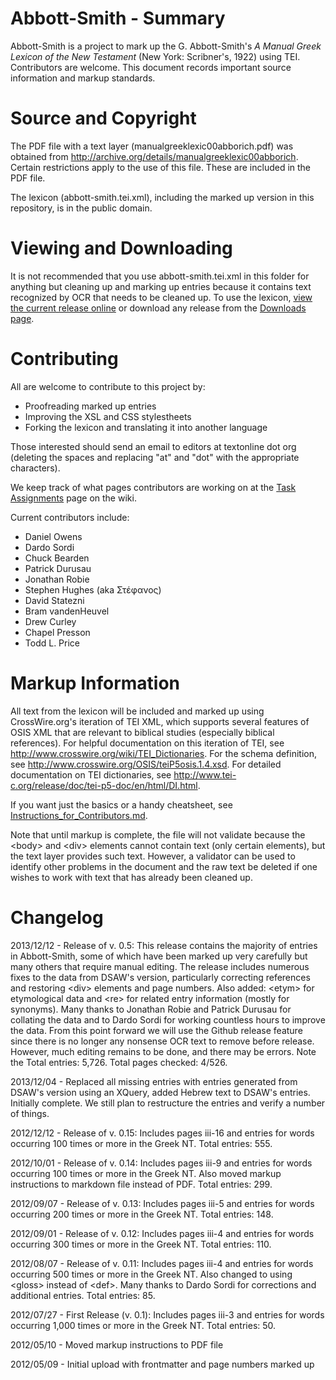 Abbott-Smith - Summary
======================

Abbott-Smith is a project to mark up the G. Abbott-Smith's *A Manual Greek Lexicon of the New Testament* (New York: Scribner's, 1922) using TEI. Contributors are welcome. This document records important source information and markup standards.

Source and Copyright
====================

The PDF file with a text layer (manualgreeklexic00abborich.pdf) was obtained from http://archive.org/details/manualgreeklexic00abborich. Certain restrictions apply to the use of this file. These are included in the PDF file.

The lexicon (abbott-smith.tei.xml), including the marked up version in this repository, is in the public domain. 

Viewing and Downloading
=======================

It is not recommended that you use abbott-smith.tei.xml in this folder for anything but cleaning up and marking up entries because it contains text recognized by OCR that needs to be cleaned up. To use the lexicon, [view the current release online](http://www.textonline.org/files/abbott-smith/abbott-smith.current_release.html) or download any release from the [Downloads page](https://github.com/translatable-exegetical-tools/Abbott-Smith/downloads).

Contributing
============

All are welcome to contribute to this project by:

* Proofreading marked up entries
* Improving the XSL and CSS stylestheets
* Forking the lexicon and translating it into another language

Those interested should send an email to editors at textonline dot org (deleting the spaces and replacing "at" and "dot" with the appropriate characters). 

We keep track of what pages contributors are working on at the [Task Assignments](https://github.com/translatable-exegetical-tools/Abbott-Smith/wiki/Task-Assignments) page on the wiki. 

Current contributors include: 

* Daniel Owens
* Dardo Sordi
* Chuck Bearden
* Patrick Durusau
* Jonathan Robie
* Stephen Hughes (aka Στέφανος)
* David Statezni
* Bram vandenHeuvel
* Drew Curley
* Chapel Presson
* Todd L. Price

Markup Information
==================

All text from the lexicon will be included and marked up using CrossWire.org's iteration of TEI XML, which supports several features of OSIS XML that are relevant to biblical studies (especially biblical references). For helpful documentation on this iteration of TEI, see http://www.crosswire.org/wiki/TEI_Dictionaries. For the schema definition, see http://www.crosswire.org/OSIS/teiP5osis.1.4.xsd. For detailed documentation on TEI dictionaries, see http://www.tei-c.org/release/doc/tei-p5-doc/en/html/DI.html. 

If you want just the basics or a handy cheatsheet, see [Instructions_for_Contributors.md](https://github.com/translatable-exegetical-tools/Abbott-Smith/blob/master/Instructions_for_Contributors.md).

Note that until markup is complete, the file will not validate because the &lt;body> and &lt;div> elements cannot contain text (only certain elements), but the text layer provides such text. However, a validator can be used to identify other problems in the document and the raw text be deleted if one wishes to work with text that has already been cleaned up.

Changelog
=========

2013/12/12 - Release of v. 0.5: This release contains the majority of entries in Abbott-Smith, some of which have been marked up very carefully but many others that require manual editing. The release includes numerous fixes to the data from DSAW's version, particularly correcting references and restoring &lt;div> elements and page numbers. Also added: &lt;etym> for etymological data and &lt;re> for related entry information (mostly for synonyms). Many thanks to Jonathan Robie and Patrick Durusau for collating the data and to Dardo Sordi for working countless hours to improve the data. From this point forward we will use the Github release feature since there is no longer any nonsense OCR text to remove before release. However, much editing remains to be done, and there may be errors. Note the Total entries: 5,726. Total pages checked: 4/526.

2013/12/04 - Replaced all missing entries with entries generated from DSAW's version using an XQuery, added Hebrew text to DSAW's entries. Initially complete. We still plan to restructure the entries and verify a number of things.

2012/12/12 - Release of v. 0.15: Includes pages iii-16 and entries for words occurring 100 times or more in the Greek NT. Total entries: 555.

2012/10/01 - Release of v. 0.14: Includes pages iii-9 and entries for words occurring 100 times or more in the Greek NT. Also moved markup instructions to markdown file instead of PDF. Total entries: 299.

2012/09/07 - Release of v. 0.13: Includes pages iii-5 and entries for words occurring 200 times or more in the Greek NT. Total entries: 148.

2012/09/01 - Release of v. 0.12: Includes pages iii-4 and entries for words occurring 300 times or more in the Greek NT. Total entries: 110.

2012/08/07 - Release of v. 0.11: Includes pages iii-4 and entries for words occurring 500 times or more in the Greek NT. Also changed to using &lt;gloss> instead of &lt;def>. Many thanks to Dardo Sordi for corrections and additional entries. Total entries: 85.

2012/07/27 - First Release (v. 0.1): Includes pages iii-3 and entries for words occurring 1,000 times or more in the Greek NT. Total entries: 50. 

2012/05/10 - Moved markup instructions to PDF file

2012/05/09 - Initial upload with frontmatter and page numbers marked up
